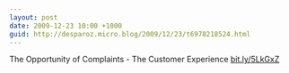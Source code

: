 ```yaml
---
layout: post
date: 2009-12-23 10:00 +1000
guid: http://desparoz.micro.blog/2009/12/23/t6978218524.html
---
```

The Opportunity of Complaints - The Customer Experience [bit.ly/5LkGxZ](http://bit.ly/5LkGxZ)
